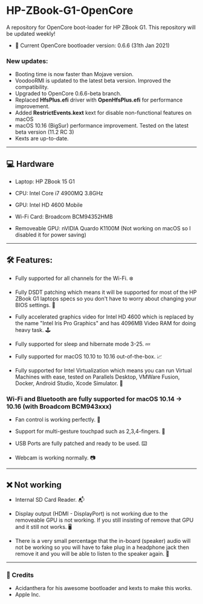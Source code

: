 # HP-ZBook-G1-OpenCore
A repository for OpenCore boot-loader for HP ZBook G1.
This repository will be updated weekly!

- 🥲 Current OpenCore bootloader version: 0.6.6 (31th Jan 2021)

### New updates:
<ul>
    <li>Booting time is now faster than Mojave version.</li>
    <li>VoodooRMI is updated to the latest beta version. Improved the compatibility.</li>
    <li>Upgraded to OpenCore 0.6.6-beta branch.</li>
    <li>Replaced <b>HfsPlus.efi</b> driver with <b>OpenHfsPlus.efi</b> for performance improvement.</li>
    <li>Added <b>RestrictEvents.kext</b> kext for disable non-functional features on macOS</li>
    <li>macOS 10.16 (BigSur) performance improvement. Tested on the latest beta version (11.2 RC 3)</li>
    <li>Kexts are up-to-date.</li>
</ul>


---------------
## 💻 Hardware


- Laptop: HP ZBook 15 G1


- CPU: Intel Core i7 4900MQ 3.8GHz


- GPU: Intel HD 4600 Mobile


- Wi-Fi Card: Broadcom BCM94352HMB


- Removeable GPU: nVIDIA Quardo K1100M (Not working on macOS so I disabled it for power saving)



---------------
## 🛠 Features:

- Fully supported for all channels for the Wi-Fi. ❄️

- Fully DSDT patching which means it will be supported for most of the HP ZBook G1 laptops specs so you don't have to worry about changing your BIOS settings. 🔌

- Fully accelerated graphics video for Intel HD 4600 which is replaced by the name "Intel Iris Pro Graphics" and has 4096MB Video RAM for doing heavy task. 🕹

- Fully supported for sleep and hibernate mode 3-25. 💤

- Fully supported for macOS 10.10 to 10.16 out-of-the-box. 📈

- Fully supported for Intel Virtualization which means you can run Virtual Machines with ease, tested on Parallels Desktop, VMWare Fusion, Docker, Android Studio, Xcode Simulator. 📡


### Wi-Fi and Bluetooth are fully supported for macOS 10.14 -> 10.16 (with Broadcom BCM943xxx)


- Fan control is working perfectly. 🦄

- Support for multi-gesture touchpad such as 2,3,4-fingers. 👋

- USB Ports are fully patched and ready to be used. ⌨️

- Webcam is working normally. 📷


----------------
## ❌ Not working


- Internal SD Card Reader. 📬

- Display output (HDMI - DisplayPort) is not working due to the removeable GPU is not working. If you still insisting of remove that GPU and it still not works. 🖥

- There is a very small percentage that the in-board (speaker) audio will not be working so you will have to fake plug in a headphone jack then remove it and you will be able to listen to the speaker again. 🧭
----------------
### 💌 Credits

- Acidanthera for his awesome bootloader and kexts to make this works.
- Apple Inc.